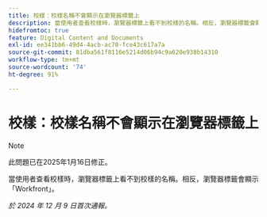 ```yaml
---
title: 校樣：校樣名稱不會顯示在瀏覽器標籤上
description: 當使用者查看校樣時，瀏覽器標籤上看不到校樣的名稱。相反，瀏覽器標籤會顯示 Workfront。
hidefromtoc: true
feature: Digital Content and Documents
exl-id: ee341bb6-49d4-4acb-ac70-fce43c617a7a
source-git-commit: 81dba561f8116e5214d06b94c9a620e938b14310
workflow-type: tm+mt
source-wordcount: '74'
ht-degree: 91%

---
```


# 校樣：校樣名稱不會顯示在瀏覽器標籤上

>[!NOTE]
>
>此問題已在2025年1月16日修正。

當使用者查看校樣時，瀏覽器標籤上看不到校樣的名稱。相反，瀏覽器標籤會顯示「Workfront」。

_於 2024 年 12 月 9 日首次通報。_
